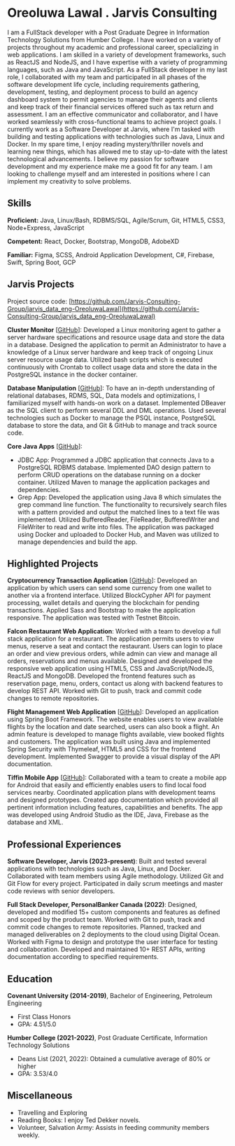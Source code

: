 # Oreoluwa Lawal . Jarvis Consulting

I am a FullStack developer with a Post Graduate Degree in Information Technology Solutions from Humber College. I have worked on a variety of projects throughout my academic and professional career, specializing in web applications. I am skilled in a variety of development frameworks, such as ReactJS and NodeJS, and I have expertise with a variety of programming languages, such as Java and JavaScript. As a FullStack developer in my last role, I collaborated with my team and participated in all phases of the software development life cycle, including requirements gathering, development, testing, and deployment process to build an agency dashboard system to permit agencies to manage their agents and clients and keep track of their financial services offered such as tax return and assessment. I am an effective communicator and collaborator, and I have worked seamlessly with cross-functional teams to achieve project goals. I currently work as a Software Developer at Jarvis, where I'm tasked with building and testing applications with technologies such as Java, Linux and Docker. In my spare time, I enjoy reading mystery/thriller novels and learning new things, which has allowed me to stay up-to-date with the latest technological advancements. I believe my passion for software development and my experience make me a good fit for any team. I am looking to challenge myself and am interested in positions where I can implement my creativity to solve problems.

## Skills

**Proficient:** Java, Linux/Bash, RDBMS/SQL, Agile/Scrum, Git, HTML5, CSS3, Node+Express, JavaScript

**Competent:** React, Docker, Bootstrap, MongoDB, AdobeXD

**Familiar:** Figma, SCSS, Android Application Development, C#, Firebase, Swift, Spring Boot, GCP

## Jarvis Projects

Project source code: [https://github.com/Jarvis-Consulting-Group/jarvis_data_eng-OreoluwaLawal](https://github.com/Jarvis-Consulting-Group/jarvis_data_eng-OreoluwaLawal)


**Cluster Monitor** [[GitHub](https://github.com/Jarvis-Consulting-Group/jarvis_data_eng-OreoluwaLawal/tree/master/linux_sql)]: Developed a Linux monitoring agent to gather a server hardware specifications and resource usage data and store the data in a database. Designed the application to permit an Administrator to have a knowledge of a Linux server hardware and keep track of ongoing Linux server resource usage data. Utilized bash scripts which is executed continuously with Crontab to collect usage data and store the data in the PostgreSQL instance in the docker container.

**Database Manipulation** [[GitHub](https://github.com/Jarvis-Consulting-Group/jarvis_data_eng-OreoluwaLawal/tree/master/sql)]: To have an in-depth understanding of relational databases, RDMS, SQL, Data models and optimizations, I familiarized myself with hands-on work on a dataset. Implemented DBeaver as the SQL client to perform several DDL and DML operations. Used several technologies such as Docker to manage the PSQL instance, PostgreSQL database to store the data, and Git & GitHub to manage and track source code.

**Core Java Apps** [[GitHub](https://github.com/Jarvis-Consulting-Group/jarvis_data_eng-OreoluwaLawal/tree/master/core_java)]:
      
  - JDBC App: Programmed a JDBC application that connects Java to a PostgreSQL RDBMS database. Implemented DAO design pattern to perform CRUD operations on the database running on a docker container. Utilized Maven to manage the application packages and dependencies.
  - Grep App: Developed the application using Java 8 which simulates the grep command line function. The functionality to recursively search files with a pattern provided and output the matched lines to a text file was implemented. Utilized BufferedReader, FileReader, BufferedWriter and FileWriter to read and write into files. The application was packaged using Docker and uploaded to Docker Hub, and Maven was utilized to manage dependencies and build the app.


## Highlighted Projects
**Cryptocurrency Transaction Application** [[GitHub](https://github.com/Oreoluwatemi/Bitcoin-Testnet-Transactions-App)]: Developed an application by which users can send some currency from one wallet to another via a frontend interface. Utilized BlockCypher API for payment processing, wallet details and querying the blockchain for pending transactions. Applied Sass and Bootstrap to make the application responsive. The application was tested with Testnet Bitcoin.

**Falcon Restaurant Web Application**: Worked with a team to develop a full stack application for a restaurant. The application permits users to view menus, reserve a seat and contact the restaurant. Users can login to place an order and view previous orders, while admin can view and manage all orders, reservations and menus available. Designed and developed the responsive web application using HTML5, CSS and JavaScript/NodeJS, ReactJS and MongoDB. Developed the frontend features such as reservation page, menu, orders, contact us along with backend features to develop REST API. Worked with Git to push, track and commit code changes to remote repositories.

**Flight Management Web Application** [[GitHub](https://github.com/Oreoluwatemi/FlightManagement)]: Developed an application using Spring Boot Framework. The website enables users to view available flights by the location and date searched, users can also book a flight. An admin feature is developed to manage flights available, view booked flights and customers. The application was built using Java and implemented Spring Security with Thymeleaf, HTML5 and CSS for the frontend development. Implemented Swagger to provide a visual display of the API documentation.

**Tiffin Mobile App** [[GitHub](https://github.com/Oreoluwatemi/Tiffin-MobileApp)]: Collaborated with a team to create a mobile app for Android that easily and efficiently enables users to find local food services nearby. Coordinated application plans with development teams and designed prototypes. Created app documentation which provided all pertinent information including features, capabilities and benefits. The app was developed using Android Studio as the IDE, Java, Firebase as the database and XML.


## Professional Experiences

**Software Developer, Jarvis (2023-present)**: Built and tested several applications with technologies such as Java, Linux, and Docker. Collaborated with team members using Agile methodology. Utilized Git and Git Flow for every project. Participated in daily scrum meetings and master code reviews with senior developers.

**Full Stack Developer, PersonalBanker Canada (2022)**: Designed, developed and modified 15+ custom components and features as defined and scoped by the product team. Worked with Git to push, track and commit code changes to remote repositories. Planned, tracked and managed deliverables on 2 deployments to the cloud using Digital Ocean. Worked with Figma to design and prototype the user interface for testing and collaboration. Developed and maintained 10+ REST APIs, writing documentation according to specified requirements.


## Education
**Covenant University (2014-2019)**, Bachelor of Engineering, Petroleum Engineering
- First Class Honors
- GPA: 4.51/5.0

**Humber College (2021-2022)**, Post Graduate Certificate, Information Technology Solutions
- Deans List (2021, 2022): Obtained a cumulative average of 80% or higher
- GPA: 3.53/4.0


## Miscellaneous
- Travelling and Exploring
- Reading Books: I enjoy Ted Dekker novels.
- Volunteer, Salvation Army: Assists in feeding community members weekly.